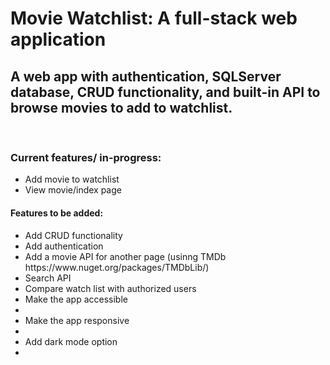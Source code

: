# Movie Watchlist: A full-stack web application
<h2> A web app with authentication, SQLServer database, CRUD functionality, and built-in API to browse movies to add to watchlist.</h2>
<br>
<h3>Current features/ in-progress:</h3>
<ul>
  <li>Add movie to watchlist</li>
  <li>View movie/index page</li>
</ul>

<h4> Features to be added: </h4>
<ul>
  <li>Add CRUD functionality</li>
  <li>Add authentication</li>
  <li>Add a movie API for another page (usinng TMDb https://www.nuget.org/packages/TMDbLib/)</li>
  <li>Search API</li>
  <li>Compare watch list with authorized users</li>
  <li>Make the app accessible<li>
  <li>Make the app responsive<li>
  <li>Add dark mode option<li>
</ul>
